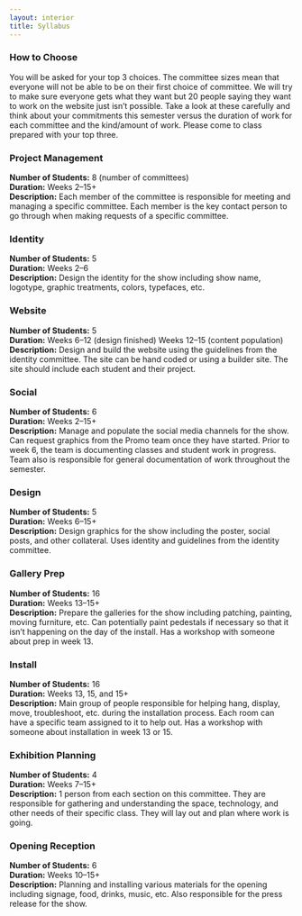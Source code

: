 ```yaml
---
layout: interior
title: Syllabus
---
```

### How to Choose
You will be asked for your top 3 choices. The committee sizes mean that everyone will not be able to be on their first choice of committee. We will try to make sure everyone gets what they want but 20 people saying they want to work on the website just isn’t possible. Take a look at these carefully and think about your commitments this semester versus the duration of work for each committee and the kind/amount of work. Please come to class prepared with your top three.

### Project Management
**Number of Students:** 8 (number of committees)  
**Duration:** Weeks 2–15+  
**Description:** Each member of the committee is responsible for meeting and managing a specific committee. Each member is the key contact person to go through when making requests of a specific committee.

### Identity
**Number of Students:** 5  
**Duration:** Weeks 2–6  
**Description:** Design the identity for the show including show name, logotype, graphic treatments, colors, typefaces, etc.

### Website
**Number of Students:** 5  
**Duration:** Weeks 6–12 (design finished) Weeks 12–15 (content population)  
**Description:** Design and build the website using the guidelines from the identity committee. The site can be hand coded or using a builder site. The site should include each student and their project.

### Social
**Number of Students:** 6  
**Duration:** Weeks 2–15+  
**Description:** Manage and populate the social media channels for the show. Can request graphics from the Promo team once they have started. Prior to week 6, the team is documenting classes and student work in progress. Team also is responsible for general documentation of work throughout the semester.

### Design
**Number of Students:** 5  
**Duration:** Weeks 6–15+  
**Description:** Design graphics for the show including the poster, social posts, and other collateral. Uses identity and guidelines from the identity committee.

### Gallery Prep
**Number of Students:** 16  
**Duration:** Weeks 13–15+  
**Description:** Prepare the galleries for the show including patching, painting, moving furniture, etc. Can potentially paint pedestals if necessary so that it isn’t happening on the day of the install. Has a workshop with someone about prep in week 13.

### Install
**Number of Students:** 16  
**Duration:** Weeks 13, 15, and 15+  
**Description:** Main group of people responsible for helping hang, display, move, troubleshoot, etc. during the installation process. Each room can have a specific team assigned to it to help out. Has a workshop with someone about installation in week 13 or 15.

### Exhibition Planning
**Number of Students:** 4  
**Duration:** Weeks 7–15+  
**Description:** 1 person from each section on this committee. They are responsible for gathering and understanding the space, technology, and other needs of their specific class. They will lay out and plan where work is going.

### Opening Reception
**Number of Students:** 6  
**Duration:** Weeks 10–15+  
**Description:** Planning and installing various materials for the opening including signage, food, drinks, music, etc. Also responsible for the press release for the show.
